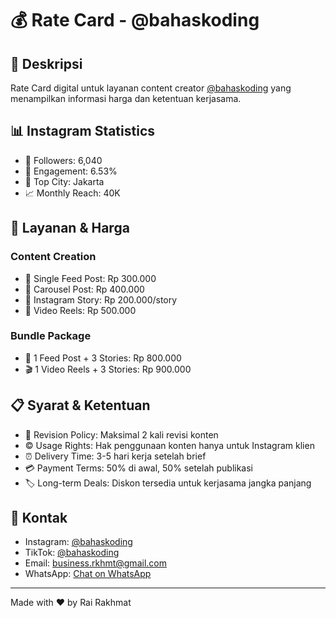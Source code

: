 # 💰 Rate Card - @bahaskoding

## 📝 Deskripsi
Rate Card digital untuk layanan content creator [@bahaskoding](https://instagram.com/bahaskoding) yang menampilkan informasi harga dan ketentuan kerjasama.

## 📊 Instagram Statistics
- 👥 Followers: 6,040
- 🎯 Engagement: 6.53%
- 📍 Top City: Jakarta
- 📈 Monthly Reach: 40K

## 💼 Layanan & Harga
### Content Creation
- 📱 Single Feed Post: Rp 300.000
- 🎠 Carousel Post: Rp 400.000
- 📖 Instagram Story: Rp 200.000/story
- 🎥 Video Reels: Rp 500.000

### Bundle Package
- 📸 1 Feed Post + 3 Stories: Rp 800.000
- 🎬 1 Video Reels + 3 Stories: Rp 900.000

## 📋 Syarat & Ketentuan
- 🔄 Revision Policy: Maksimal 2 kali revisi konten
- ©️ Usage Rights: Hak penggunaan konten hanya untuk Instagram klien
- ⏰ Delivery Time: 3-5 hari kerja setelah brief
- 💳 Payment Terms: 50% di awal, 50% setelah publikasi
- 🏷️ Long-term Deals: Diskon tersedia untuk kerjasama jangka panjang

## 📱 Kontak
- Instagram: [@bahaskoding](https://instagram.com/bahaskoding)
- TikTok: [@bahaskoding](https://tiktok.com/@bahaskoding)
- Email: business.rkhmt@gmail.com
- WhatsApp: [Chat on WhatsApp](https://wa.me/6281290413175)

---
Made with ❤️ by Rai Rakhmat